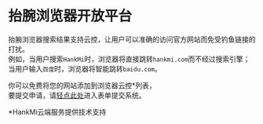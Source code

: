 # 抬腕浏览器开放平台

抬腕浏览器搜索结果支持云控，让用户可以准确的访问官方网站而免受钓鱼链接的打扰。  
例如，当用户搜索`HankMi`时，浏览器将直接跳转`hankmi.com`而不经过搜索引擎；当用户输入`百度`时，浏览器将智能跳转`baidu.com`。  
  
你可以免费将您的网站添加到浏览器云控*列表，  
要提交申请，请[轻点此处](https://f.wps.cn/w/TwiZf38L/)进入表单提交系统。  
  
*HankMi云端服务提供技术支持
